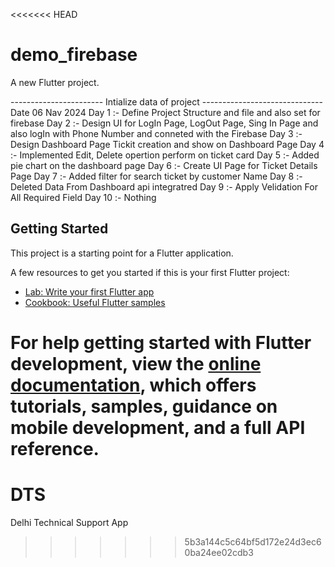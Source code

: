 <<<<<<< HEAD
# demo_firebase

A new Flutter project.

----------------------- Intialize data of project ------------------------------
  Date 06 Nav 2024
Day 1 :- Define Project Structure and file and also set for firebase 
Day 2 :- Design UI for LogIn Page, LogOut Page, Sing In Page and also logIn with Phone Number and conneted with the Firebase 
Day 3 :- Design Dashboard Page Tickit creation and show on Dashboard Page 
Day 4 :- Implemented Edit, Delete opertion perform on ticket card 
Day 5 :- Added pie chart on the dashboard page 
Day 6 :- Create UI Page for Ticket Details Page 
Day 7 :- Added filter for search ticket by customer Name
Day 8 :- Deleted Data From Dashboard api integratred 
Day 9 :- Apply Velidation For All Required Field
Day 10 :- Nothing 


## Getting Started

This project is a starting point for a Flutter application.

A few resources to get you started if this is your first Flutter project:

- [Lab: Write your first Flutter app](https://docs.flutter.dev/get-started/codelab)
- [Cookbook: Useful Flutter samples](https://docs.flutter.dev/cookbook)

For help getting started with Flutter development, view the
[online documentation](https://docs.flutter.dev/), which offers tutorials,
samples, guidance on mobile development, and a full API reference.
=======
# DTS
Delhi Technical Support App
>>>>>>> 5b3a144c5c64bf5d172e24d3ec60ba24ee02cdb3

